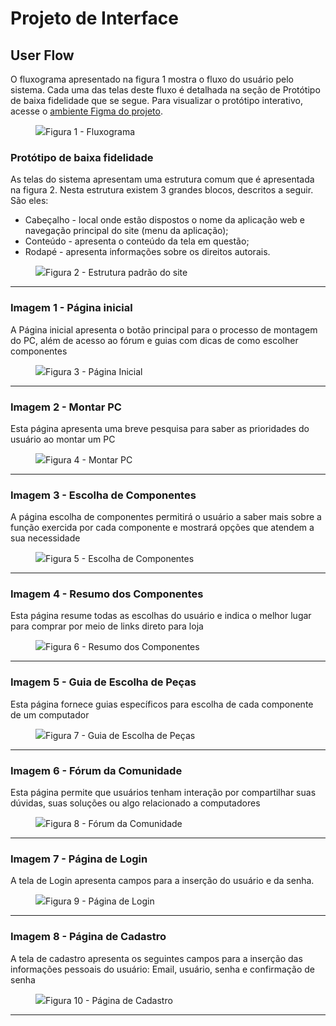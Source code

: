 
# Projeto de Interface

## User Flow

O fluxograma apresentado na figura 1 mostra o fluxo do usuário pelo sistema. Cada uma das telas deste fluxo é detalhada na seção de Protótipo de baixa fidelidade que se segue. Para visualizar o protótipo interativo, acesse o <a href="https://www.figma.com/proto/LIjpWAXVNciTzD0SulK3DL/Baixa-Fidelidade?type=design&node-id=2-6&t=V1xXaKlFfPXHmLar-1&scaling=contain&page-id=0%3A1">ambiente Figma do projeto</a>.

<figure>
 <img src="https://github.com/ICEI-PUC-Minas-PMV-ADS/pmv-ads-2024-1-e1-proj-web-t4-pc-certo/blob/main/documentos/img/fluxograma.png"
    <figcaption>Figura 1 - Fluxograma</figcaption>
</figure>

### Protótipo de baixa fidelidade 

As telas do sistema apresentam uma estrutura comum que é apresentada na figura 2. Nesta estrutura existem 3 grandes blocos, descritos a seguir. São eles:
<ul>
  <li>Cabeçalho - local onde estão dispostos o nome da aplicação web e navegação principal do site (menu da aplicação);</li>
  <li>Conteúdo - apresenta o conteúdo da tela em questão;</li>
  <li>Rodapé - apresenta informações sobre os direitos autorais.</li>
</ul>

<figure> 
  <img src="https://github.com/ICEI-PUC-Minas-PMV-ADS/pmv-ads-2024-1-e1-proj-web-t4-pc-certo/blob/main/documentos/img/Estrutura%20Padrão%20do%20Site.jpg"
    <figcaption>Figura 2 - Estrutura padrão do site
</figure> 
<hr>

<h3><b>Imagem 1 - Página inicial</b></h3>
<p>A Página inicial apresenta o botão principal para o processo de montagem do PC, além de acesso ao fórum e guias com dicas de como escolher componentes</p>

<figure>
 <img src="https://github.com/ICEI-PUC-Minas-PMV-ADS/pmv-ads-2024-1-e1-proj-web-t4-pc-certo/blob/main/documentos/img/E2-Paginainicial.jpg"
  <figcaption>Figura 3 - Página Inicial
</figure>
<hr>
 
<h3><b>Imagem 2 - Montar PC</b></h3>
<p>Esta página apresenta uma breve pesquisa para saber as prioridades do usuário ao montar um PC</p>

<figure>
 <img src="https://github.com/ICEI-PUC-Minas-PMV-ADS/pmv-ads-2024-1-e1-proj-web-t4-pc-certo/blob/main/documentos/img/E2-Montarpc.jpg"
  <figcaption>Figura 4 - Montar PC
</figure>
<hr>

<h3><b>Imagem 3 - Escolha de Componentes</b></h3>
<p>A página escolha de componentes permitirá o usuário a saber mais sobre a função exercida por cada componente e mostrará opções que atendem a sua necessidade</p>

<figure>
 <img src="https://github.com/ICEI-PUC-Minas-PMV-ADS/pmv-ads-2024-1-e1-proj-web-t4-pc-certo/blob/main/documentos/img/E2-Escolha.jpg"
  <figcaption>Figura 5 - Escolha de Componentes
</figure>
<hr>

<h3><b>Imagem 4 - Resumo dos Componentes</b></h3>
<p>Esta página resume todas as escolhas do usuário e indica o melhor lugar para comprar por meio de links direto para loja</p>

<figure>
 <img src="https://github.com/ICEI-PUC-Minas-PMV-ADS/pmv-ads-2024-1-e1-proj-web-t4-pc-certo/blob/main/documentos/img/E2-Resumo.jpg"
  <figcaption>Figura 6 - Resumo dos Componentes
</figure>
<hr>

<h3><b>Imagem 5 - Guia de Escolha de Peças</b></h3>
<p>Esta página fornece guias específicos para escolha de cada componente de um computador</p>

<figure>
 <img src="https://github.com/ICEI-PUC-Minas-PMV-ADS/pmv-ads-2024-1-e1-proj-web-t4-pc-certo/blob/main/documentos/img/E2-Guia.jpg"
  <figcaption>Figura 7 - Guia de Escolha de Peças
</figure>
<hr>

<h3><b>Imagem 6 - Fórum da Comunidade</b></h3>
<p>Esta página permite que usuários tenham interação por compartilhar suas dúvidas, suas soluções ou algo relacionado a computadores</p>

<figure>
 <img src="https://github.com/ICEI-PUC-Minas-PMV-ADS/pmv-ads-2024-1-e1-proj-web-t4-pc-certo/blob/main/documentos/img/E2-Forum.jpg"
  <figcaption>Figura 8 - Fórum da Comunidade
</figure>
<hr>

<h3><b>Imagem 7 - Página de Login</b></h3>
<p>A tela de Login apresenta campos para a inserção do usuário e da senha.</p>

<figure>
 <img src="https://github.com/ICEI-PUC-Minas-PMV-ADS/pmv-ads-2024-1-e1-proj-web-t4-pc-certo/blob/main/documentos/img/E2-Login.jpg"
  <figcaption>Figura 9 - Página de Login
</figure>
<hr>

<h3><b>Imagem 8 - Página de Cadastro</b></h3>
<p>A tela de cadastro apresenta os seguintes campos para a inserção das informações pessoais do usuário: Email, usuário, senha e confirmação de senha</p>

<figure>
 <img src="https://github.com/ICEI-PUC-Minas-PMV-ADS/pmv-ads-2024-1-e1-proj-web-t4-pc-certo/blob/main/documentos/img/E2-Cadastro.jpg"
  <figcaption>Figura 10 - Página de Cadastro
</figure>
<hr>

